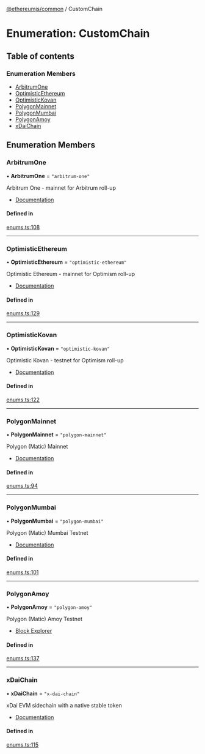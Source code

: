 [@ethereumjs/common](../README.md) / CustomChain

# Enumeration: CustomChain

## Table of contents

### Enumeration Members

- [ArbitrumOne](CustomChain.md#arbitrumone)
- [OptimisticEthereum](CustomChain.md#optimisticethereum)
- [OptimisticKovan](CustomChain.md#optimistickovan)
- [PolygonMainnet](CustomChain.md#polygonmainnet)
- [PolygonMumbai](CustomChain.md#polygonmumbai)
- [PolygonAmoy](CustomChain.md#polygonamoy)
- [xDaiChain](CustomChain.md#xdaichain)

## Enumeration Members

### ArbitrumOne

• **ArbitrumOne** = ``"arbitrum-one"``

Arbitrum One - mainnet for Arbitrum roll-up

- [Documentation](https://developer.offchainlabs.com/public-chains)

#### Defined in

[enums.ts:108](https://github.com/ethereumjs/ethereumjs-monorepo/blob/master/packages/common/src/enums.ts#L108)

___

### OptimisticEthereum

• **OptimisticEthereum** = ``"optimistic-ethereum"``

Optimistic Ethereum - mainnet for Optimism roll-up

- [Documentation](https://community.optimism.io/docs/developers/tutorials.html)

#### Defined in

[enums.ts:129](https://github.com/ethereumjs/ethereumjs-monorepo/blob/master/packages/common/src/enums.ts#L129)

___

### OptimisticKovan

• **OptimisticKovan** = ``"optimistic-kovan"``

Optimistic Kovan - testnet for Optimism roll-up

- [Documentation](https://community.optimism.io/docs/developers/tutorials.html)

#### Defined in

[enums.ts:122](https://github.com/ethereumjs/ethereumjs-monorepo/blob/master/packages/common/src/enums.ts#L122)

___

### PolygonMainnet

• **PolygonMainnet** = ``"polygon-mainnet"``

Polygon (Matic) Mainnet

- [Documentation](https://docs.matic.network/docs/develop/network-details/network)

#### Defined in

[enums.ts:94](https://github.com/ethereumjs/ethereumjs-monorepo/blob/master/packages/common/src/enums.ts#L94)

___

### PolygonMumbai

• **PolygonMumbai** = ``"polygon-mumbai"``

Polygon (Matic) Mumbai Testnet

- [Documentation](https://docs.matic.network/docs/develop/network-details/network)

#### Defined in

[enums.ts:101](https://github.com/ethereumjs/ethereumjs-monorepo/blob/master/packages/common/src/enums.ts#L101)

___
### PolygonAmoy

• **PolygonAmoy** = ``"polygon-amoy"``

Polygon (Matic) Amoy Testnet

- [Block Explorer](https://amoy.polygonscan.com/)

#### Defined in

[enums.ts:137](https://github.com/ethereumjs/ethereumjs-monorepo/blob/master/packages/common/src/enums.ts#L137)

___


### xDaiChain

• **xDaiChain** = ``"x-dai-chain"``

xDai EVM sidechain with a native stable token

- [Documentation](https://www.xdaichain.com/)

#### Defined in

[enums.ts:115](https://github.com/ethereumjs/ethereumjs-monorepo/blob/master/packages/common/src/enums.ts#L115)
